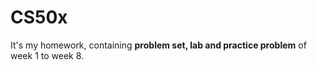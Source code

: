 # CS50x
It's my homework, containing **problem set, lab and practice problem** of week 1 to week 8.
